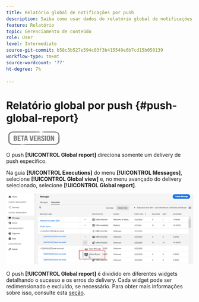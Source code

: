 ```yaml
---
title: Relatório global de notificações por push
description: Saiba como usar dados do relatório global de notificações por push
feature: Relatório
topic: Gerenciamento de conteúdo
role: User
level: Intermediate
source-git-commit: b58c5b527e594c03f3b415549e6b7cd15b050139
workflow-type: tm+mt
source-wordcount: '77'
ht-degree: 7%

---
```


# Relatório global por push {#push-global-report}

![](../assets/do-not-localize/badge.png)

O push **[!UICONTROL Global report]** direciona somente um delivery de push específico.

Na guia **[!UICONTROL Executions]** do menu **[!UICONTROL Messages]**, selecione **[!UICONTROL Global view]** e, no menu avançado do delivery selecionado, selecione **[!UICONTROL Global report]**.

![](../assets/global_report_11.png)

O push **[!UICONTROL Global report]** é dividido em diferentes widgets detalhando o sucesso e os erros do delivery. Cada widget pode ser redimensionado e excluído, se necessário. Para obter mais informações sobre isso, consulte esta [seção](global-report.md#modify-dashboard).
